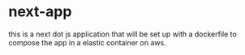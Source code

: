 # next-app
this is a next dot js application that will be set up with a dockerfile to compose the app in a elastic container on aws.
